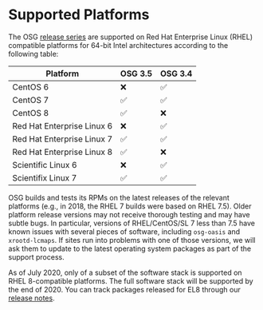 Supported Platforms
===================

The OSG [release series](/release/release_series) are supported on Red Hat Enterprise Linux (RHEL) compatible platforms
for 64-bit Intel architectures according to the following table:

| Platform                   | OSG 3.5  | OSG 3.4  |
|----------------------------|----------|----------|
| CentOS 6                   | &#10060; | &#9989;  |
| CentOS 7                   | &#9989;  | &#9989;  |
| CentOS 8                   | &#9989;  | &#10060; |
| Red Hat Enterprise Linux 6 | &#10060; | &#9989;  |
| Red Hat Enterprise Linux 7 | &#9989;  | &#9989;  |
| Red Hat Enterprise Linux 8 | &#9989;  | &#10060; |
| Scientific Linux 6         | &#10060; | &#9989;  |
| Scientifix Linux 7         | &#9989;  | &#9989;  |

OSG builds and tests its RPMs on the latest releases of the relevant platforms (e.g., in 2018, the RHEL 7 builds were based on RHEL 7.5).
Older platform release versions may not receive thorough testing and may have subtle bugs.
In particular, versions of RHEL/CentOS/SL 7 less than 7.5 have known issues with several pieces of software, including `osg-oasis` and `xrootd-lcmaps`.
If sites run into problems with one of those versions, we will ask them to update to the latest operating system packages as part of the support process.

As of July 2020, only of a subset of the software stack is supported on RHEL 8-compatible platforms.
The full software stack will be supported by the end of 2020.
You can track packages released for EL8 through our [release notes](/release/notes).
